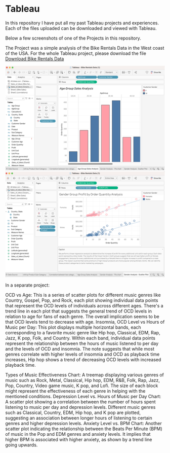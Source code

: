 # Tableau
In this repository I have put all my past Tableau projects and experiences. Each of the files uploaded can be downloaded and viewed with Tableau. 

Below a few screenshots of one of the Projects in this repository.

The Project was a simple analysis of the Bike Rentals Data in the West coast of the USA. For the whole Tableau project, please download the file [Download Bike Rentals Data](Bike%20Rentals%20Data.twbx)


![Bike Rental Screenshot](BikeRental.Screenshot2.png)
![Bike Rental Screenshot](BikeRental.Screenshot1.png)

In a separate project:



OCD vs Age: This is a series of scatter plots for different music genres like Country, Gospel, Pop, and Rock, each plot showing individual data points that represent the OCD levels of individuals across different ages. There's a trend line in each plot that suggests the general trend of OCD levels in relation to age for fans of each genre. The overall implication seems to be that OCD levels tend to decrease with age. Insomnia, OCD Level vs Hours of Music per Day: This plot displays multiple horizontal bands, each corresponding to a favorite music genre like Hip hop, Classical, EDM, Rap, Jazz, K pop, Folk, and Country. Within each band, individual data points represent the relationship between the hours of music listened to per day and the levels of OCD and insomnia. The note suggests that while most genres correlate with higher levels of insomnia and OCD as playback time increases, Hip hop shows a trend of decreasing OCD levels with increased playback time.


Types of Music Effectiveness Chart: A treemap displaying various genres of music such as Rock, Metal, Classical, Hip hop, EDM, R&B, Folk, Rap, Jazz, Pop, Country, Video game music, K pop, and Lofi. The size of each block might represent the effectiveness of each genre in helping with the mentioned conditions. Depression Level vs. Hours of Music per Day Chart: A scatter plot showing a correlation between the number of hours spent listening to music per day and depression levels. Different music genres such as Classical, Country, EDM, Hip hop, and K pop are plotted, suggesting an association between longer hours of listening to certain genres and higher depression levels. Anxiety Level vs. BPM Chart: Another scatter plot indicating the relationship between the Beats Per Minute (BPM) of music in the Pop and EDM genres and anxiety levels. It implies that higher BPM is associated with higher anxiety, as shown by a trend line going upwards.

